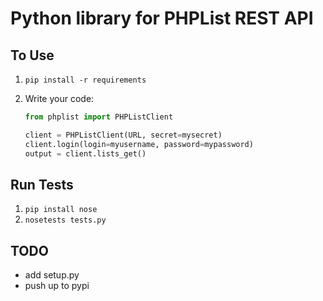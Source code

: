 # Python library for PHPList REST API

## To Use

   1. `pip install -r requirements`
   2. Write your code:

      ```python
      from phplist import PHPListClient

      client = PHPListClient(URL, secret=mysecret)
      client.login(login=myusername, password=mypassword)
      output = client.lists_get()
      ```

## Run Tests

   1. `pip install nose`
   2. `nosetests tests.py`


## TODO

   * add setup.py
   * push up to pypi
